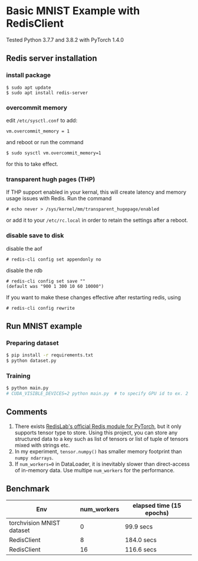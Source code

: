 # Basic MNIST Example with RedisClient

Tested Python 3.7.7 and 3.8.2 with PyTorch 1.4.0

## Redis server installation

### install package
```
$ sudo apt update
$ sudo apt install redis-server
```
### overcommit memory
edit `/etc/sysctl.conf` to add:
```
vm.overcommit_memory = 1
```
and reboot or run the command
```
$ sudo sysctl vm.overcommit_memory=1
```
for this to take effect.

### transparent hugh pages (THP)
If THP support enabled in your kernal, this will create latency and memory usage issues with Redis. Run the command
```
# echo never > /sys/kernel/mm/transparent_hugepage/enabled
```
or add it to your `/etc/rc.local` in order to retain the settings after a reboot.

### disable save to disk

disable the aof
```
# redis-cli config set appendonly no
```
disable the rdb
```
# redis-cli config set save ""
(default was "900 1 300 10 60 10000")
```
If you want to make these changes effective after restarting redis, using
```
# redis-cli config rewrite
```

## Run MNIST example

### Preparing dataset
```bash
$ pip install -r requirements.txt
$ python dataset.py
```

### Training
```bash
$ python main.py
# CUDA_VISIBLE_DEVICES=2 python main.py  # to specify GPU id to ex. 2
```

## Comments

1. There exists [RedisLab's official Redis module for PyTorch](https://github.com/RedisAI/RedisAI), but it only supports tensor type to store.
   Using this project, you can store any structured data to a key such as list of tensors or list of tuple of tensors mixed with strings etc.
2. In my experiment, `tensor.numpy()` has smaller memory footprint than `numpy ndarrays`.
3. If `num_workers=0` in DataLoader, it is inevitably slower than direct-access of in-memory data. Use multipe `num_workers` for the performance.

## Benchmark

| Env                       | num_workers | elapsed time (15 epochs) |
| ------------------------- | ----------- | ------------------------ |
| torchvision MNIST dataset | 0           | 99.9 secs                |
| RedisClient               | 8           | 184.0 secs               |
| RedisClient               | 16          | 116.6 secs               |
